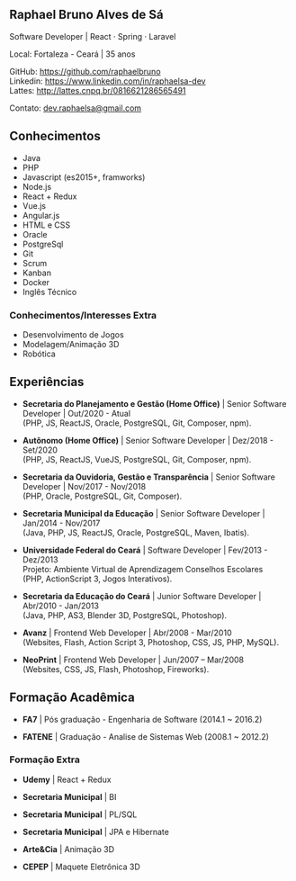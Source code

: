 
## Raphael Bruno Alves de Sá
Software Developer | React · Spring · Laravel

Local: Fortaleza - Ceará | 35 anos

GitHub: https://github.com/raphaelbruno <br />
Linkedin: https://www.linkedin.com/in/raphaelsa-dev <br />
Lattes: http://lattes.cnpq.br/0816621286565491

Contato: dev.raphaelsa@gmail.com

## Conhecimentos

* Java
* PHP
* Javascript (es2015+, framworks)
* Node.js
* React + Redux
* Vue.js
* Angular.js
* HTML e CSS
* Oracle
* PostgreSql
* Git
* Scrum
* Kanban
* Docker
* Inglês Técnico

### Conhecimentos/Interesses Extra
* Desenvolvimento de Jogos
* Modelagem/Animação 3D
* Robótica

## Experiências

* **Secretaria do Planejamento e Gestão (Home Office)** |
Senior Software Developer | Out/2020 - Atual <br />
(PHP, JS, ReactJS, Oracle, PostgreSQL, Git, Composer, npm).

* **Autônomo (Home Office)** |
Senior Software Developer | Dez/2018 - Set/2020 <br />
(PHP, JS, ReactJS, VueJS, PostgreSQL, Git, Composer, npm).

* **Secretaria da Ouvidoria, Gestão e Transparência** |
Senior Software Developer | Nov/2017 - Nov/2018 <br />
(PHP, Oracle, PostgreSQL, Git, Composer).

* **Secretaria Municipal da Educação** |
Senior Software Developer | Jan/2014 - Nov/2017 <br />
(Java, PHP, JS, ReactJS, Oracle, PostgreSQL, Maven, Ibatis).

* **Universidade Federal do Ceará** |
Software Developer | Fev/2013 - Dez/2013 <br />
Projeto: Ambiente Virtual de Aprendizagem Conselhos Escolares <br />
(PHP, ActionScript 3, Jogos Interativos).

* **Secretaria da Educação do Ceará** |
Junior Software Developer | Abr/2010 - Jan/2013 <br />
(Java, PHP, AS3, Blender 3D, PostgreSQL, Photoshop).

* **Avanz** |
Frontend Web Developer | Abr/2008 - Mar/2010 <br />
(Websites, Flash, Action Script 3, Photoshop, CSS, JS, PHP, MySQL).

* **NeoPrint** |
Frontend Web Developer | Jun/2007 – Mar/2008 <br />
(Websites, CSS, JS, Flash, Photoshop, Fireworks).

## Formação Acadêmica

* **FA7** |
Pós graduação - Engenharia de Software (2014.1 ~ 2016.2)

* **FATENE** |
Graduação - Analise de Sistemas Web (2008.1 ~ 2012.2)

### Formação Extra

* **Udemy** |
React + Redux

* **Secretaria Municipal** |
BI

* **Secretaria Municipal** |
PL/SQL

* **Secretaria Municipal** |
JPA e Hibernate

* **Arte&Cia** |
Animação 3D

* **CEPEP** |
Maquete Eletrônica 3D
